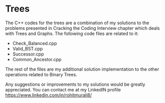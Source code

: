 # Trees

The C++ codes for the trees are a combination of my solutions to the problems presented in Cracking the Coding Interview chapter which deals with Trees
and Graphs. The following code files are related to it:
- Check_Balanced.cpp
- Valid_BST.cpp
- Successor.cpp
- Common_Ancestor.cpp

The rest of the files are my additional solution implementation to the other operations related to Binary Trees.

Any suggestions or improvements to my solutions would be greatly appreciated. You can contact me at my LinkedIN profile https://www.linkedin.com/in/rohitmurali8/
